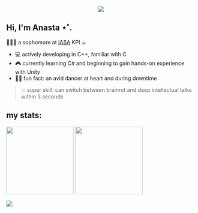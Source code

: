 <p align="center">
  <img src="https://capsule-render.vercel.app/api?type=waving&color=0:c37cf2,100:090747&height=140&section=header&text=𝐒𝐩𝐞𝐚𝐤%20𝐘𝐨𝐮𝐫𝐬𝐞𝐥𝐟&fontSize=20&fontColor=e6ca7e&fontAlignY=30"/>
</p> 

## Hi, I'm Anasta ⋆˚.
👩🏻‍💻 a sophomore at [IASA](https://kpi.ua/en/iasa) KPI ☕︎

- 💻 actively developing in C++, familiar with C
- 🎮 currently learning C# and beginning to gain hands-on experience with Unity
- 🤸‍♀️ fun fact: an avid dancer at heart and during downtime 
> 💥 super skill: can switch between brainrot and deep intellectual talks within 3 seconds

## my stats:

<p >
  <img height="180em" src="https://github-readme-stats.vercel.app/api?username=knasts&show_icons=true&theme=nightowl&include_all_commits=true&count_private=true" />
  <img height="180em" src="https://github-readme-stats.vercel.app/api/top-langs/?username=knasts&size_weight=0.5&count_weight=0.5&theme=nightowl&layout=donut&count_private=true" />
</p>

<img src="https://capsule-render.vercel.app/api?type=waving&color=0:c37cf2,100:090747&height=140&section=footer" />
</p> 

<!-- ![knasts's GitHub stats](https://github-readme-stats.vercel.app/api?username=knasts&show_icons=true&theme=rose_pine&include_all_commits=true)
<!-- &count_private=true catppuccin_mocha, rose_pine color=0:c37cf2,100:090747  db74d6-->
